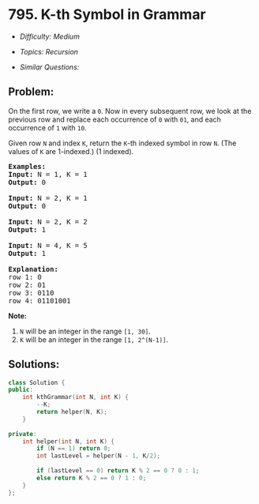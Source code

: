 # 795. K-th Symbol in Grammar

* *Difficulty: Medium*

* *Topics: Recursion*

* *Similar Questions:*

## Problem:

<p>On the first row, we write a <code>0</code>. Now in every subsequent row, we look at the previous row and replace each occurrence of <code>0</code> with <code>01</code>, and each occurrence of <code>1</code> with <code>10</code>.</p>

<p>Given row <code>N</code> and index <code>K</code>, return the <code>K</code>-th indexed symbol in row <code>N</code>. (The values of <code>K</code> are 1-indexed.) (1 indexed).</p>

<pre>
<strong>Examples:</strong>
<strong>Input:</strong> N = 1, K = 1
<strong>Output:</strong> 0

<strong>Input:</strong> N = 2, K = 1
<strong>Output:</strong> 0

<strong>Input:</strong> N = 2, K = 2
<strong>Output:</strong> 1

<strong>Input:</strong> N = 4, K = 5
<strong>Output:</strong> 1

<strong>Explanation:</strong>
row 1: 0
row 2: 01
row 3: 0110
row 4: 01101001
</pre>

<p><strong>Note:</strong></p>

<ol>
	<li><code>N</code> will be an integer in the range <code>[1, 30]</code>.</li>
	<li><code>K</code> will be an integer in the range <code>[1, 2^(N-1)]</code>.</li>
</ol>

## Solutions:

```c++
class Solution {
public:
    int kthGrammar(int N, int K) {
        --K;
        return helper(N, K);
    }
    
private:
    int helper(int N, int K) {
        if (N == 1) return 0; 
        int lastLevel = helper(N - 1, K/2);
       
        if (lastLevel == 0) return K % 2 == 0 ? 0 : 1;
        else return K % 2 == 0 ? 1 : 0;
    }
};
```
